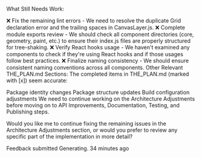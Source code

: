 What Still Needs Work:

❌ Fix the remaining lint errors - We need to resolve the duplicate Grid declaration error and the trailing spaces in CanvasLayer.js.
❌ Complete module exports review - We should check all component directories (core, geometry, paint, etc.) to ensure their index.js files are properly structured for tree-shaking.
❌ Verify React hooks usage - We haven't examined any components to check if they're using React hooks and if those usages follow best practices.
❌ Finalize naming consistency - We should ensure consistent naming conventions across all components.
Other Relevant THE_PLAN.md Sections:
The completed items in THE_PLAN.md (marked with [x]) seem accurate:

Package identity changes
Package structure updates
Build configuration adjustments
We need to continue working on the Architecture Adjustments before moving on to API Improvements, Documentation, Testing, and Publishing steps.

Would you like me to continue fixing the remaining issues in the Architecture Adjustments section, or would you prefer to review any specific part of the implementation in more detail?

Feedback submitted
Generating.
34 minutes ago
